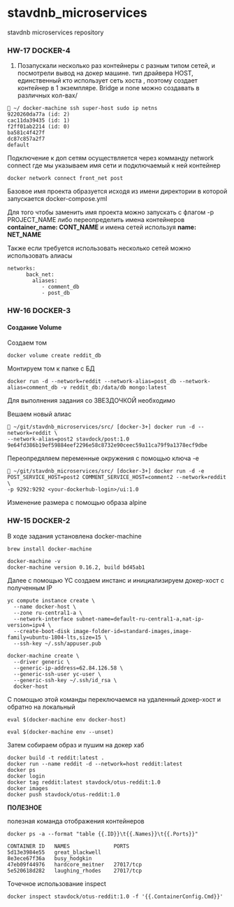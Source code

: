 # stavdnb_microservices
stavdnb microservices repository

### HW-17 DOCKER-4

1) Позапускали несколько раз контейнеры с разным типом сетей, и посмотрели вывод на докер машине.
тип драйвера HOST, единственный кто использует сеть хоста , поэтому создает контейнер в 1 экземпляре. 
Bridge и none можно создавать в различных кол-вах/

```
 ~/ docker-machine ssh super-host sudo ip netns
9220260da77a (id: 2)
cac11da39435 (id: 1)
f2ff01ab2214 (id: 0)
ba581c4f427f
dc87c857a2f7
default
```
Подключение к доп сетям осуществляется через комманду network connect где мы указываем имя сети и подключаемый к ней контейнер
```
docker network connect front_net post
```
Базовое имя проекта образуется исходя из имени директории в которой запускается docker-compose.yml

Для того чтобы заменить имя проекта можно запускать с флагом -p PROJECT_NAME либо переопределить имена контейнеров **container_name: CONT_NAME** и имена сетей используя **name: NET_NAME**

Также если требуется использовать несколько сетей можно использовать алиасы 

```
networks:
      back_net:
        aliases:
           - comment_db
           - post_db
```



### HW-16 DOCKER-3

####  Создание Volume
Создаем том 
 ```
 docker volume create reddit_db
 ```
Монтируем том к папке с БД
 ```
 docker run -d --network=reddit --network-alias=post_db --network-alias=comment_db -v reddit_db:/data/db mongo:latest
 ```


Для выполнения задания со ЗВЕЗДОЧКОЙ необходимо 

Вешаем новый алиас
```
 ~/git/stavdnb_microservices/src/ [docker-3+] docker run -d --network=reddit \
--network-alias=post2 stavdock/post:1.0
9e64fd386b19ef59884eef2296e58c8732e90ceec59a11ca79f9a1378ecf9dbe
```
Переопредяляем переменные окружения с помощью ключа -e 
```
 ~/git/stavdnb_microservices/src/ [docker-3+] docker run -d -e POST_SERVICE_HOST=post2 COMMENT_SERVICE_HOST=comment2 --network=reddit \                                
-p 9292:9292 <your-dockerhub-login>/ui:1.0
```

Изменение размера с помощью образа alpine 

### HW-15 DOCKER-2

В ходе задания установлена docker-machine 
```
brew install docker-machine

docker-machine -v
docker-machine version 0.16.2, build bd45ab1

```
Далее с помощью YC создаем инстанс и инициализируем докер-хост с полученным IP
```
yc compute instance create \
  --name docker-host \
  --zone ru-central1-a \
  --network-interface subnet-name=default-ru-central1-a,nat-ip-version=ipv4 \
  --create-boot-disk image-folder-id=standard-images,image-family=ubuntu-1804-lts,size=15 \
  --ssh-key ~/.ssh/appuser.pub
	
docker-machine create \
  --driver generic \
  --generic-ip-address=62.84.126.58 \
  --generic-ssh-user yc-user \
  --generic-ssh-key ~/.ssh/id_rsa \
  docker-host
```
C помощью этой команды переключаемся на удаленный докер-хост и обратно на локальный
```
eval $(docker-machine env docker-host)

eval $(docker-machine env --unset)

```
Затем собираем образ и пушим на докер хаб

```
docker build -t reddit:latest .
docker run --name reddit -d --network=host reddit:latest
docker ps
docker login
docker tag reddit:latest stavdock/otus-reddit:1.0
docker images
docker push stavdock/otus-reddit:1.0
```




**ПОЛЕЗНОЕ**

полезная команда отображения контейнеров  
```
docker ps -a --format "table {{.ID}}\t{{.Names}}\t{{.Ports}}"

CONTAINER ID   NAMES              PORTS
5d13e3984e55   great_blackwell
8e3ece67f36a   busy_hodgkin
47eb09f44976   hardcore_meitner   27017/tcp
5e520618d282   laughing_rhodes    27017/tcp
```
Точечное использование inspect 
```
docker inspect stavdock/otus-reddit:1.0 -f '{{.ContainerConfig.Cmd}}'
```
